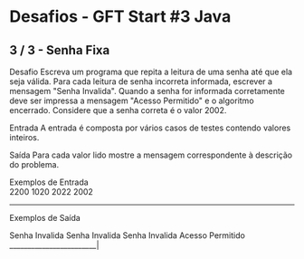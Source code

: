 # Desafios - GFT Start #3 Java
## 3 / 3 - Senha Fixa
Desafio
Escreva um programa que repita a leitura de uma senha até que ela seja válida. Para cada leitura de senha incorreta informada, escrever a mensagem "Senha Invalida". Quando a senha for informada corretamente deve ser impressa a mensagem "Acesso Permitido" e o algoritmo encerrado. Considere que a senha correta é o valor 2002. 

Entrada
A entrada é composta por vários casos de testes contendo valores inteiros.

Saída
Para cada valor lido mostre a mensagem correspondente à descrição do problema.


Exemplos de Entrada  		
2200
1020
2022
2002
________________________
Exemplos de Saída

Senha Invalida
Senha Invalida
Senha Invalida
Acesso Permitido
________________________|
